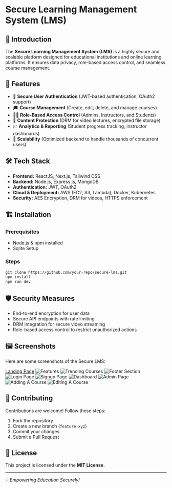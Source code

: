 # Secure Learning Management System (LMS)

## 📌 Introduction
The **Secure Learning Management System (LMS)** is a highly secure and scalable platform designed for educational institutions and online learning platforms. It ensures data privacy, role-based access control, and seamless course management.

## 🚀 Features
- 🔐 **Secure User Authentication** (JWT-based authentication, OAuth2 support)
- 🎓 **Course Management** (Create, edit, delete, and manage courses)
- 👨‍🏫 **Role-Based Access Control** (Admins, Instructors, and Students)
- 📂 **Content Protection** (DRM for video lectures, encrypted file storage)
- 📈 **Analytics & Reporting** (Student progress tracking, instructor dashboards)
- 📡 **Scalability** (Optimized backend to handle thousands of concurrent users)

## 🛠️ Tech Stack
- **Frontend:** ReactJS, Next.js, Tailwind CSS
- **Backend:** Node.js, Express.js, MongoDB
- **Authentication:** JWT, OAuth2
- **Cloud & Deployment:** AWS (EC2, S3, Lambda), Docker, Kubernetes
- **Security:** AES Encryption, DRM for videos, HTTPS enforcement

## 🏗️ Installation
### Prerequisites
- Node.js & npm installed
- Sqlite Setup

### Steps
```sh
git clone https://github.com/your-repo/secure-lms.git
npm install
npm run dev
```

## 🛡️ Security Measures
- End-to-end encryption for user data
- Secure API endpoints with rate limiting
- DRM integration for secure video streaming
- Role-based access control to restrict unauthorized actions

## 🖼️ Screenshots
Here are some screenshots of the Secure LMS:

[Landing Page](screenshots/Sc1.png)
![Features](screenshots/Sc2.png)
![Trending Courses](screenshots/Sc3.png)
![Footer Section](screenshots/Sc4.png)
![Login Page](screenshots/Sc5.png)
![Signup Page](screenshots/Sc6.png)
![Dashboard](screenshots/Sc7.png)
![Admin Page](screenshots/Sc8.png)
![Adding A Course](screenshots/Sc9.png)
![Editing A Course](screenshots/Sc10.png)

## 🤝 Contributing
Contributions are welcome! Follow these steps:
1. Fork the repository
2. Create a new branch (`feature-xyz`)
3. Commit your changes
4. Submit a Pull Request

## 📄 License
This project is licensed under the **MIT License**.

---
💡 _Empowering Education Securely!_

